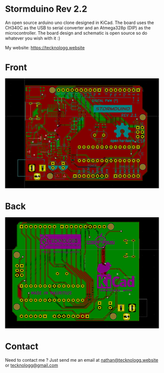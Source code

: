# Stormduino Rev 2.2
An open source arduino uno clone designed in KiCad. The board uses the CH340C as the USB to serial converter and an Atmega328p (DIP) as the microcontroller. The board design and schematic is open source so do whatever you wish with it :)

My website: https://tecknologg.website


# Front 


![picture](https://github.com/Chromico/stormduino/blob/master/1.PNG)


# Back


![picture](https://github.com/Chromico/stormduino/blob/master/2.PNG)


# Contact

Need to contact me ? Just send me an email at nathan@tecknologg.website or tecknologg@gmail.com
